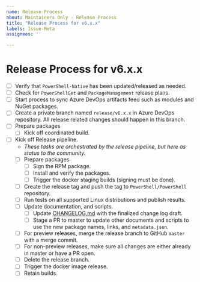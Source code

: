 ```yaml
---
name: Release Process
about: Maintainers Only - Release Process
title: "Release Process for v6.x.x"
labels: Issue-Meta
assignees: ''

---
```


<!--
This template is for maintainers to create an issues to track the release process.
Please **only** use this template if you are a maintainer.
-->

# Release Process for v6.x.x

- [ ] Verify that `PowerShell-Native` has been updated/released as needed.
- [ ] Check for `PowerShellGet` and `PackageManagement` release plans.
- [ ] Start process to sync Azure DevOps artifacts feed such as modules and NuGet packages.
- [ ] Create a private branch named `release/v6.x.x` in Azure DevOps repository.
   All release related changes should happen in this branch.
- [ ] Prepare packages
    - [ ] Kick off coordinated build.
- [ ] Kick off Release pipeline.
    - *These tasks are orchestrated by the release pipeline, but here as status to the community.*
    - [ ] Prepare packages
        - [ ] Sign the RPM package.
        - [ ] Install and verify the packages.
        - [ ] Trigger the docker staging builds (signing must be done).
    - [ ] Create the release tag and push the tag to `PowerShell/PowerShell` repository.
    - [ ] Run tests on all supported Linux distributions and publish results.
    - [ ] Update documentation, and scripts.
        - [ ] Update [CHANGELOG.md](../../CHANGELOG.md) with the finalized change log draft.
        - [ ] Stage a PR to master to update other documents and
              scripts to use the new package names, links, and `metadata.json`.
    - [ ] For preview releases,
      merge the release branch to GitHub `master` with a merge commit.
    - [ ] For non-preview releases,
      make sure all changes are either already in master or have a PR open.
    - [ ] Delete the release branch.
    - [ ] Trigger the docker image release.
    - [ ] Retain builds.
